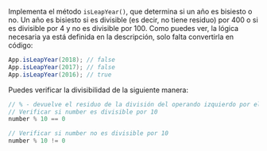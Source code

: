 
Implementa el método `isLeapYear()`, que determina si un año es bisiesto o no. Un año es bisiesto si es divisible (es decir, no tiene residuo) por 400 o si es divisible por 4 y no es divisible por 100. Como puedes ver, la lógica necesaria ya está definida en la descripción, solo falta convertirla en código:

```java
App.isLeapYear(2018); // false
App.isLeapYear(2017); // false
App.isLeapYear(2016); // true
```

Puedes verificar la divisibilidad de la siguiente manera:

```javascript
// % - devuelve el residuo de la división del operando izquierdo por el operando derecho
// Verificar si number es divisible por 10
number % 10 == 0

// Verificar si number no es divisible por 10
number % 10 != 0
```
